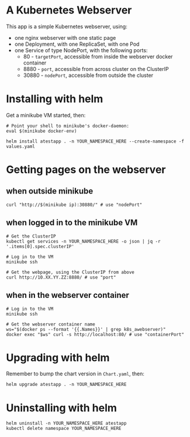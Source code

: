 # A Kubernetes Webserver

This app is a simple Kubernetes webserver, using:

* one nginx webserver with one static page
* one Deployment, with one ReplicaSet, with one Pod
* one Service of type NodePort, with the following ports:
  * 80 - `targetPort`, accessible from inside the webserver docker container
  * 8880 - `port`, accessible from across cluster on the ClusterIP
  * 30880 - `nodePort`, accessible from outside the cluster

# Installing with helm

Get a minikube VM started, then:

```shell
# Point your shell to minikube's docker-daemon:
eval $(minikube docker-env)

helm install atestapp . -n YOUR_NAMESPACE_HERE --create-namespace -f values.yaml
```

# Getting pages on the webserver

## when outside minikube

```shell
curl "http://$(minikube ip):30880/" # use "nodePort"
```

## when logged in to the minikube VM

```shell
# Get the ClusterIP
kubectl get services -n YOUR_NAMESPACE_HERE -o json | jq -r '.items[0].spec.clusterIP'

# Log in to the VM
minikube ssh

# Get the webpage, using the ClusterIP from above
curl http://10.XX.YY.ZZ:8880/ # use "port"
```

## when in the webserver container

```shell
# Log in to the VM
minikube ssh

# Get the webserver container name
ws="$(docker ps --format '{{.Names}}' | grep k8s_awebserver)"
docker exec "$ws" curl -s http://localhost:80/ # use "containerPort"
```

# Upgrading with helm

Remember to bump the chart version in `Chart.yaml`, then:

```shell
helm upgrade atestapp . -n YOUR_NAMESPACE_HERE
```

# Uninstalling with helm

```shell
helm uninstall -n YOUR_NAMESPACE_HERE atestapp
kubectl delete namespace YOUR_NAMESPACE_HERE
```
